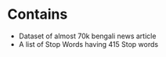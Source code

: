 # Contains
 - Dataset of almost 70k bengali news article
 - A list of Stop Words having 415 Stop words
